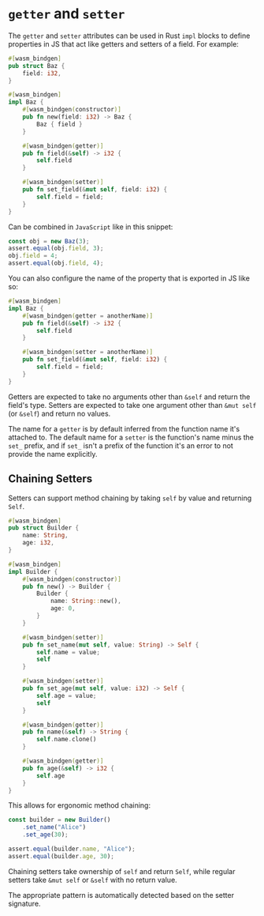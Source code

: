 # `getter` and `setter`

The `getter` and `setter` attributes can be used in Rust `impl` blocks to define
properties in JS that act like getters and setters of a field. For example:

```rust
#[wasm_bindgen]
pub struct Baz {
    field: i32,
}

#[wasm_bindgen]
impl Baz {
    #[wasm_bindgen(constructor)]
    pub fn new(field: i32) -> Baz {
        Baz { field }
    }

    #[wasm_bindgen(getter)]
    pub fn field(&self) -> i32 {
        self.field
    }

    #[wasm_bindgen(setter)]
    pub fn set_field(&mut self, field: i32) {
        self.field = field;
    }
}
```

Can be combined in `JavaScript` like in this snippet:

```js
const obj = new Baz(3);
assert.equal(obj.field, 3);
obj.field = 4;
assert.equal(obj.field, 4);
```

You can also configure the name of the property that is exported in JS like so:

```rust
#[wasm_bindgen]
impl Baz {
    #[wasm_bindgen(getter = anotherName)]
    pub fn field(&self) -> i32 {
        self.field
    }

    #[wasm_bindgen(setter = anotherName)]
    pub fn set_field(&mut self, field: i32) {
        self.field = field;
    }
}
```

Getters are expected to take no arguments other than `&self` and return the
field's type. Setters are expected to take one argument other than `&mut self`
(or `&self`) and return no values.

The name for a `getter` is by default inferred from the function name it's
attached to. The default name for a `setter` is the function's name minus the
`set_` prefix, and if `set_` isn't a prefix of the function it's an error to not
provide the name explicitly.

## Chaining Setters

Setters can support method chaining by taking `self` by value and returning `Self`.

```rust
#[wasm_bindgen]
pub struct Builder {
    name: String,
    age: i32,
}

#[wasm_bindgen]
impl Builder {
    #[wasm_bindgen(constructor)]
    pub fn new() -> Builder {
        Builder {
            name: String::new(),
            age: 0,
        }
    }

    #[wasm_bindgen(setter)]
    pub fn set_name(mut self, value: String) -> Self {
        self.name = value;
        self
    }

    #[wasm_bindgen(setter)]
    pub fn set_age(mut self, value: i32) -> Self {
        self.age = value;
        self
    }

    #[wasm_bindgen(getter)]
    pub fn name(&self) -> String {
        self.name.clone()
    }

    #[wasm_bindgen(getter)]
    pub fn age(&self) -> i32 {
        self.age
    }
}
```

This allows for ergonomic method chaining:

```js
const builder = new Builder()
    .set_name("Alice")
    .set_age(30);

assert.equal(builder.name, "Alice");
assert.equal(builder.age, 30);
```

Chaining setters take ownership of `self` and return `Self`, while regular setters
take `&mut self` or `&self` with no return value.

The appropriate pattern is automatically detected based on the setter signature.
